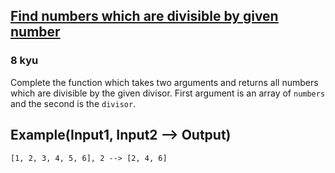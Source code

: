 <h2><a href=https://www.codewars.com/kata/55edaba99da3a9c84000003b/train/python target="_blank">Find numbers which are divisible by given number</a></h2><h3>8 kyu</h3><p>Complete the function which takes two arguments and returns all numbers which are divisible by the given divisor. First argument is an array of <code>numbers</code> and the second is the <code>divisor</code>.</p><h2 id="exampleinput1-input2----output">Example(Input1, Input2 --&gt; Output)</h2><pre><code>[1, 2, 3, 4, 5, 6], 2 --&gt; [2, 4, 6]</code></pre>